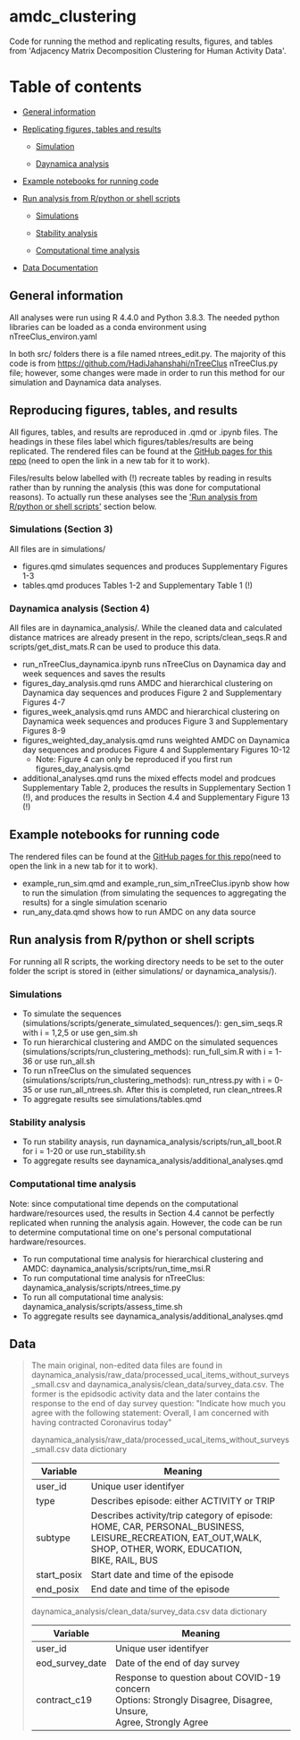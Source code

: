 # amdc_clustering
Code for running the method and replicating results, figures, and tables from 'Adjacency Matrix Decomposition Clustering for Human Activity Data'.

# Table of contents
* [General information](#general-information)
  
* [Replicating figures, tables and results](#reproducing-figures-tables-and-results)

    * [Simulation](#simulations-section-3)
  
    * [Daynamica analysis](#daynamica-analysis-section-4)
 
*  [Example notebooks for running code](#example-notebooks-for-running-code)
  
*  [Run analysis from R/python or shell scripts](#run-analysis-from-rpython-or-shell-scripts)
  
    * [Simulations](#simulations)
      
    * [Stability analysis](#stability-analysis)
 
    * [Computational time analysis](#computational-time-analysis)
      
* [Data Documentation](#data-see-daynamica_analysis)

## General information
All analyses were run using R 4.4.0 and Python 3.8.3. The needed python libraries can be loaded as a conda environment using nTreeClus_environ.yaml

In both src/ folders there is a file named ntrees_edit.py. The majority of this code is from https://github.com/HadiJahanshahi/nTreeClus nTreeClus.py file; however, some changes were made in order to run this method for our simulation and Daynamica data analyses. 

## Reproducing figures, tables, and results

All figures, tables, and results are reproduced in .qmd or .ipynb files. The headings in these files label which figures/tables/results are being replicated. The rendered files can be found at the [GitHub pages for this repo](https://anonymous.4open.science/w/amdc_clustering-CE3E/) (need to open the link in a new tab for it to work).

Files/results below labelled with (!) recreate tables by reading in results rather than by running the analysis (this was done for computational reasons). To actually run these analyses see the ['Run analysis from R/python or shell scripts'](#run-analysis-from-rpython-or-shell-scripts) section below. 

### Simulations (Section 3)

All files are in simulations/

* figures.qmd simulates sequences and produces Supplementary Figures 1-3
* tables.qmd produces Tables 1-2 and Supplementary Table 1 (!)

### Daynamica analysis (Section 4)

All files are in daynamica_analysis/. While the cleaned data and calculated distance matrices are already present in the repo, scripts/clean_seqs.R and scripts/get_dist_mats.R can be used to produce this data.

* run_nTreeClus_daynamica.ipynb runs nTreeClus on Daynamica day and week sequences and saves the results
* figures_day_analysis.qmd runs AMDC and hierarchical clustering on Daynamica day sequences and produces Figure 2 and Supplementary Figures 4-7
* figures_week_analysis.qmd runs AMDC and hierarchical clustering on Daynamica week sequences and produces Figure 3 and Supplementary Figures 8-9
* figures_weighted_day_analysis.qmd runs weighted AMDC on Daynamica day sequences and produces Figure 4 and Supplementary Figures 10-12
     * Note: Figure 4 can only be reproduced if you first run figures_day_analysis.qmd
* additional_analyses.qmd runs the mixed effects model and prodcues Supplementary Table 2, produces the results in Supplementary Section 1 (!), and produces the results in Section 4.4 and Supplementary Figure 13 (!)

##  Example notebooks for running code

The rendered files can be found at the [GitHub pages for this repo](https://anonymous.4open.science/w/amdc_clustering-CE3E/)(need to open the link in a new tab for it to work).

* example_run_sim.qmd and example_run_sim_nTreeClus.ipynb show how to run the simulation (from simulating the sequences to aggregating the results) for a single simulation scenario
* run_any_data.qmd shows how to run AMDC on any data source

## Run analysis from R/python or shell scripts

For running all R scripts, the working directory needs to be set to the outer folder the script is stored in (either simulations/ or daynamica_analysis/).

### Simulations

* To simulate the sequences (simulations/scripts/generate_simulated_sequences/): gen_sim_seqs.R with i = 1,2,5 or use gen_sim.sh
* To run hierarchical clustering and AMDC on the simulated sequences (simulations/scripts/run_clustering_methods): run_full_sim.R with i = 1-36 or use run_all.sh
* To run nTreeClus on the simulated sequences (simulations/scripts/run_clustering_methods): run_ntress.py with i = 0-35 or use run_all_ntrees.sh. After this is completed, run clean_ntrees.R
* To aggregate results see simulations/tables.qmd

### Stability analysis

* To run stability anaysis, run daynamica_analysis/scripts/run_all_boot.R for i = 1-20 or use run_stability.sh
* To aggregate results see daynamica_analysis/additional_analyses.qmd

### Computational time analysis

Note: since computational time depends on the computational hardware/resources used, the results in Section 4.4 cannot be perfectly replicated when running the analysis again. However, the code can be run to determine computational time on one's personal computational hardware/resources.

* To run computational time analysis for hierarchical clustering and AMDC: daynamica_analysis/scripts/run_time_msi.R
* To run computational time analysis for nTreeClus: daynamica_analysis/scripts/ntrees_time.py
* To run all computational time analysis: daynamica_analysis/scripts/assess_time.sh
* To aggregate results see daynamica_analysis/additional_analyses.qmd


## Data
> The main original, non-edited data files are found in daynamica_analysis/raw_data/processed_ucal_items_without_surveys_small.csv and daynamica_analysis/clean_data/survey_data.csv. The former is the epidsodic activity data and the later contains the response to the end of day survey question: "Indicate how much you agree with the following statement: Overall, I am concerned with having contracted Coronavirus today"
> 
> daynamica_analysis/raw_data/processed_ucal_items_without_surveys_small.csv data dictionary
>
> | Variable | Meaning |
> |---|---|
> | user_id | Unique user identifyer |
> | type | Describes episode: either ACTIVITY or TRIP |
> | subtype | Describes activity/trip category of episode: <br>HOME, CAR, PERSONAL_BUSINESS, <br>LEISURE_RECREATION, EAT_OUT,WALK, <br>SHOP, OTHER, WORK, EDUCATION, <br>BIKE, RAIL, BUS |
> | start_posix | Start date and time of the episode |
> | end_posix | End date and time of the episode |
>
> daynamica_analysis/clean_data/survey_data.csv data dictionary
>
> | Variable | Meaning |
> |---|---|
> | user_id | Unique user identifyer |
> | eod_survey_date | Date of the end of day survey |
> | contract_c19 | Response to question about COVID-19 concern<br>Options: Strongly Disagree, Disagree, Unsure,<br>Agree, Strongly Agree |
>




